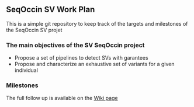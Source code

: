 ## SeqOccin SV Work Plan

This is a simple git repository to keep track of the targets and milestones of the SeqOccin SV projet

### The main objectives of the SV SeqOccin project

* Propose a set of pipelines to detect SVs with garantees
* Propose and characterize an exhaustive set of variants for a given individual

### Milestones

The full follow up is available on the [Wiki page](https://github.com/SeqOccin-SV/WorkPlan/wiki)
